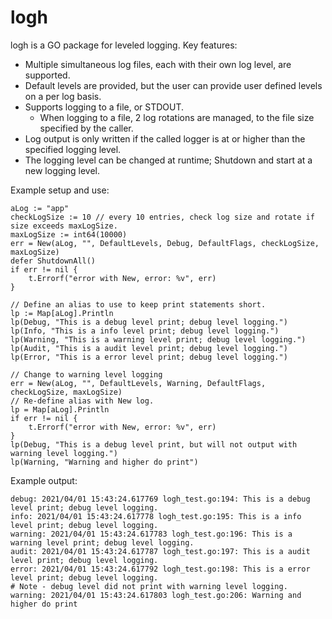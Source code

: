# logh
logh is a GO package for leveled logging. 
Key features:
* Multiple simultaneous log files, each with their own log level, are supported.
* Default levels are provided, but the user can provide user defined levels on a per log basis.
* Supports logging to a file, or STDOUT.
    * When logging to a file, 2 log rotations are managed, to the file size specified by the caller.
* Log output is only written if the called logger is at or higher than the specified logging level.
* The logging level can be changed at runtime; Shutdown and start at a new logging level.

Example setup and use:
```
aLog := "app"
checkLogSize := 10 // every 10 entries, check log size and rotate if size exceeds maxLogSize.
maxLogSize := int64(10000)
err = New(aLog, "", DefaultLevels, Debug, DefaultFlags, checkLogSize, maxLogSize)
defer ShutdownAll()
if err != nil {
    t.Errorf("error with New, error: %v", err)
}

// Define an alias to use to keep print statements short.
lp := Map[aLog].Println
lp(Debug, "This is a debug level print; debug level logging.")
lp(Info, "This is a info level print; debug level logging.")
lp(Warning, "This is a warning level print; debug level logging.")
lp(Audit, "This is a audit level print; debug level logging.")
lp(Error, "This is a error level print; debug level logging.")

// Change to warning level logging
err = New(aLog, "", DefaultLevels, Warning, DefaultFlags, checkLogSize, maxLogSize)
// Re-define alias with New log.
lp = Map[aLog].Println
if err != nil {
    t.Errorf("error with New, error: %v", err)
}
lp(Debug, "This is a debug level print, but will not output with warning level logging.")
lp(Warning, "Warning and higher do print")
```

Example output:
```
debug: 2021/04/01 15:43:24.617769 logh_test.go:194: This is a debug level print; debug level logging.
info: 2021/04/01 15:43:24.617778 logh_test.go:195: This is a info level print; debug level logging.
warning: 2021/04/01 15:43:24.617783 logh_test.go:196: This is a warning level print; debug level logging.
audit: 2021/04/01 15:43:24.617787 logh_test.go:197: This is a audit level print; debug level logging.
error: 2021/04/01 15:43:24.617792 logh_test.go:198: This is a error level print; debug level logging.
# Note - debug level did not print with warning level logging.
warning: 2021/04/01 15:43:24.617803 logh_test.go:206: Warning and higher do print
```